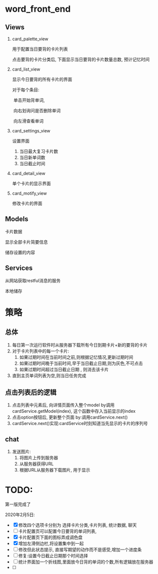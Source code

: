# word_front_end

## Views

1. card_palette_view

   用于配置当日要背的卡片列表

   点击要背的卡片分类后, 下面显示当日要背的卡片数量总数, 预计记忆时间

2. card_list_view

   显示今日要背的所有卡片的界面

   对于每个条目:

   ​	单击开始背单词, 

   ​	向右划询问是否删除单词

   ​	向左滑查看单词

3. card_settings_view

   设置界面

   1. 当日最大复习卡片数
   2. 当日新单词数
   3. 当日截止时间

4. card_detail_view

   单个卡片的显示界面

5. card_motify_view

   修改卡片的界面

## Models

卡片数据

显示全部卡片简要信息

储存设置的内容

## Services

从网站获取restful消息的服务

本地储存



# 策略

## 总体

1. 每日第一次运行软件时从服务器下载所有今日到期卡片+新的要背的卡片
2. 对于卡片列表中的每一个卡片:
   1. 如果过期时间在当前时间之前,则根据记忆情况,更新过期时间
   2. 如果过期时间晚于当前时间,早于当日截止日期,则为灰色,不可点击
   3. 如果过期时间超过当日截止日期 , 则消去该卡片
3. 直到主页单词列表为空,则当日任务完成

## 点击列表后的逻辑

1. 点击列表中元素后, 向详情页面传入整个model by调用cardService.getModel(index), 这个函数中存入当前显示的index
2. 点击option按钮后, 更新整个页面 by:调用cardService.next()
3. cardService.next()实现:cardService时刻知道当先显示的卡片的序列号

## chat
1. 发送图片:
   1. 将图片上传到服务器
   2. 从服务器获得URL
   3. 根据URL从服务器下载图片, 用于显示

# TODO:

第一版完成了

2020年2月5日:

 - [x] 修改四个选项卡分别为 选择卡片分类,卡片列表, 统计数据, 聊天
 - [ ] 卡片配置页可以配置今日要背的单词列表, 
 - [x] 卡片配置页下面的图标弄成调色盘
 - [x] 增加左滑侧边栏,将设置集中到一起
 - [ ] 修改但此状态提示, 直接写期望的动作而不是感受,增加一个进度条
 - [ ] 修复:设置今日截止日期那个时间选择
 - [ ] 统计界面加一个折线图,里面放今日背的单词的个数,所有逻辑放在服务器
 - [ ] 








